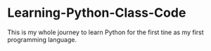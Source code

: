 # Learning-Python-Class-Code
This is my whole journey to learn Python for the first tine as my first programming language.
